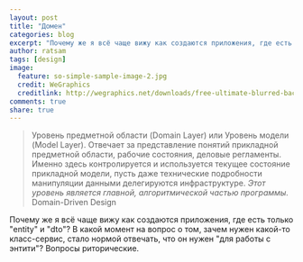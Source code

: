 ```yaml
---
layout: post
title: "Домен"
categories: blog
excerpt: "Почему же я всё чаще вижу как создаются приложения, где есть только \"entity\" и \"dto\"?"
author: ratsam
tags: [design]
image:
  feature: so-simple-sample-image-2.jpg
  credit: WeGraphics
  creditlink: http://wegraphics.net/downloads/free-ultimate-blurred-background-pack/ 
comments: true
share: true
---
```


>Уровень предметной области (Domain Layer) или Уровень модели (Model Layer).
>Отвечает за представление понятий прикладной предметной области, рабочие состояния, деловые регламенты.
>Именно здесь контролируется и используется текущее состояние прикладной модели, пусть даже технические подробности манипуляции данными делегируются инфраструктуре.
>*Этот уровень является главной, алгоритмической частью программы.*
Domain-Driven Design

Почему же я всё чаще вижу как создаются приложения, где есть только "entity" и "dto"?
В какой момент на вопрос о том, зачем нужен какой-то класс-сервис, стало нормой отвечать, что он нужен "для работы с энтити"?
Вопросы риторические.
